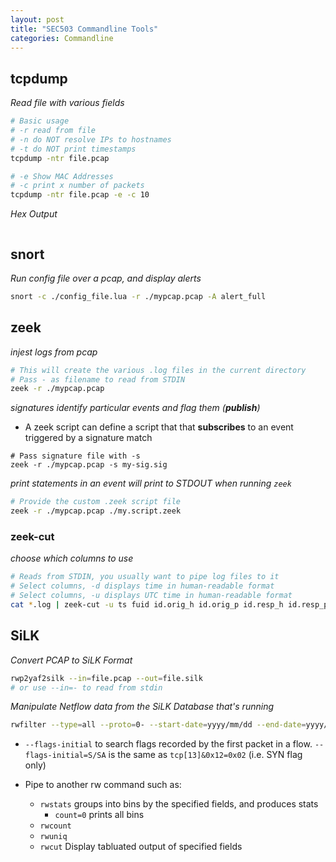 ```yaml
---
layout: post
title: "SEC503 Commandline Tools"
categories: Commandline
---
```


## tcpdump
_Read file with various fields_ 
```bash
# Basic usage
# -r read from file
# -n do NOT resolve IPs to hostnames
# -t do NOT print timestamps
tcpdump -ntr file.pcap

# -e Show MAC Addresses
# -c print x number of packets
tcpdump -ntr file.pcap -e -c 10
```

_Hex Output_
```bash

```


## snort
_Run config file over a pcap, and display alerts_
```bash
snort -c ./config_file.lua -r ./mypcap.pcap -A alert_full
```

## zeek
_injest logs from pcap_
```bash
# This will create the various .log files in the current directory
# Pass - as filename to read from STDIN
zeek -r ./mypcap.pcap
```
_signatures identify particular events and flag them (**publish**)_
* A zeek script can define a script that that **subscribes** to an event triggered by a signature match 
```
# Pass signature file with -s
zeek -r ./mypcap.pcap -s my-sig.sig
```
_print statements in an event will print to STDOUT when running `zeek`_
```bash
# Provide the custom .zeek script file
zeek -r ./mypcap.pcap ./my.script.zeek
```

### zeek-cut
_choose which columns to use_
```bash
# Reads from STDIN, you usually want to pipe log files to it
# Select columns, -d displays time in human-readable format
# Select columns, -u displays UTC time in human-readable format
cat *.log | zeek-cut -u ts fuid id.orig_h id.orig_p id.resp_h id.resp_p sig_id event_msg sub_msg
```

## SiLK
_Convert PCAP to SiLK Format_
```bash
rwp2yaf2silk --in=file.pcap --out=file.silk
# or use --in=- to read from stdin
```

_Manipulate Netflow data from the SiLK Database that's running_
```bash
rwfilter --type=all --proto=0- --start-date=yyyy/mm/dd --end-date=yyyy/mm/dd --pass=stdout | # pipe to another rw command
```
* `--flags-initial` to search flags recorded by the first packet in a flow. `--flags-initial=S/SA` is the same as `tcp[13]&0x12=0x02` (i.e. SYN flag only)

* Pipe to another rw command such as:
    * `rwstats` groups into bins by the specified fields, and produces stats
        * `count=0` prints all bins
    * `rwcount` 
    * `rwuniq`
    * `rwcut` Display tabluated output of specified fields